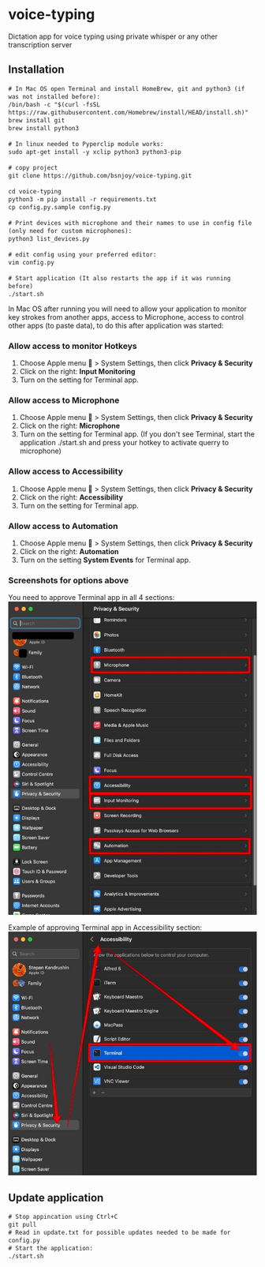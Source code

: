 # voice-typing

Dictation app for voice typing using private whisper or any other transcription server

  

## Installation

```
# In Mac OS open Terminal and install HomeBrew, git and python3 (if was not installed before):
/bin/bash -c "$(curl -fsSL https://raw.githubusercontent.com/Homebrew/install/HEAD/install.sh)"
brew install git
brew install python3

# In linux needed to Pyperclip module works:
sudo apt-get install -y xclip python3 python3-pip

# copy project
git clone https://github.com/bsnjoy/voice-typing.git

cd voice-typing
python3 -m pip install -r requirements.txt
cp config.py.sample config.py

# Print devices with microphone and their names to use in config file (only need for custom microphones):
python3 list_devices.py

# edit config using your preferred editor:
vim config.py

# Start application (It also restarts the app if it was running before)
./start.sh

```

In Mac OS after running you will need to allow your application to monitor key strokes from another apps, access to Microphone, access to control other apps (to paste data), to do this after application was started:

### Allow access to monitor Hotkeys
1. Choose Apple menu  > System Settings, then click **Privacy & Security**
2. Click on the right: **Input Monitoring**
3. Turn on the setting for Terminal app.

### Allow access to Microphone
1. Choose Apple menu  > System Settings, then click **Privacy & Security**
2. Click on the right: **Microphone**
3. Turn on the setting for Terminal app. (If you don't see Terminal, start the application ./start.sh and press your hotkey to activate querry to microphone)

### Allow access to Accessibility
1. Choose Apple menu  > System Settings, then click **Privacy & Security**
2. Click on the right: **Accessibility**
3. Turn on the setting for Terminal app.

### Allow access to Automation
1. Choose Apple menu  > System Settings, then click **Privacy & Security**
2. Click on the right: **Automation**
3. Turn on the setting **System Events** for Terminal app.

### Screenshots for options above
You need to approve Terminal app in all 4 sections: 
![You need to approve Terminal app in all 4 sections](img/privacy_security_all.jpeg)
 
Example of approving Terminal app in Accessibility section:  
![You need to approve Terminal app in all 4 sections](img/privacy_security_accessibility.jpeg)


## Update application
```
# Stop appincation using Ctrl+C
git pull
# Read in update.txt for possible updates needed to be made for config.py
# Start the application:
./start.sh
```